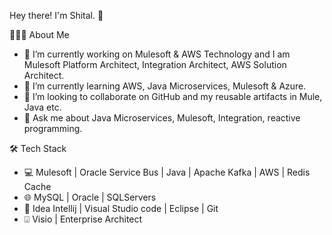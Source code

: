 
Hey there! I'm Shital. 👏

👨🏻‍💻 About Me

  * 🔭 I’m currently working on Mulesoft & AWS Technology and I am Mulesoft Platform Architect, Integration Architect, AWS Solution Architect.
  * 🌱 I’m currently learning AWS, Java Microservices, Mulesoft & Azure.
  * 👯 I’m looking to collaborate on GitHub and my reusable artifacts in Mule, Java etc.
  * 💬 Ask me about Java Microservices, Mulesoft, Integration, reactive programming.

🛠 Tech Stack

  * 💻   Mulesoft | Oracle Service Bus | Java | Apache Kafka | AWS | Redis Cache
  * 🌐   MySQL | Oracle | SQLServers
  * 🔧   Idea Intellij | Visual Studio code | Eclipse | Git
  * ⍗    Visio | Enterprise Architect



<!---
sheetaljain2012/sheetaljain2012 is a ✨ special ✨ repository because its `README.md` (this file) appears on your GitHub profile.
You can click the Preview link to take a look at your changes.
--->
